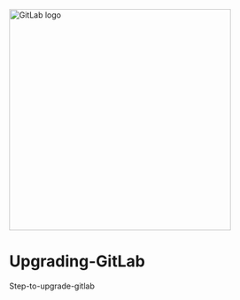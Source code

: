 <a href="https://about.gitlab.com/">
    <img width="400" src="https://assets.stickpng.com/images/5847f997cef1014c0b5e48c1.png" alt="GitLab logo"> 
</a>

# Upgrading-GitLab
Step-to-upgrade-gitlab
